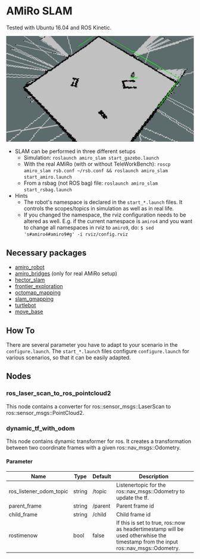 # AMiRo SLAM

Tested with Ubuntu 16.04 and ROS Kinetic.

![AMiRo in TWB performing SLAM](/images/TWB_SLAM.jpg)

* SLAM can be performed in three different setups
  * Simulation: `roslaunch amiro_slam start_gazebo.launch`
  * With the real AMiRo (with or without TeleWorkBench): `roscp amiro_slam rsb.conf ~/rsb.conf && roslaunch amiro_slam start_amiro.launch`
  * From a rsbag (not ROS bag) file: `roslaunch amiro_slam start_rsbag.launch`
* Hints
  * The robot's namespace is declared in the `start_*.launch` files. It controls the scopes/topics in simulation as well as in real life.
  * If you changed the namespace, the rviz configuration needs to be altered as well. E.g. if the current namespace is `amiro4` and you want to change all namespaces in rviz to `amiro9`, do: `$ sed 's#amiro4#amiro9#g' -i rviz/config.rviz`

## Necessary packages

* [amiro_robot](https://github.com/tik0/amiro_robot)
* [amiro_bridges](https://github.com/tik0/amiro_bridges) (only for real AMiRo setup)
* [hector_slam](http://wiki.ros.org/hector_slam)
* [frontier_exploration](http://wiki.ros.org/frontier_exploration)
* [octomap_mapping](http://wiki.ros.org/octomap_mapping)
* [slam_gmapping](http://wiki.ros.org/slam_gmapping)
* [turtlebot](http://wiki.ros.org/turtlebot)
* [move_base](http://wiki.ros.org/move_base)

## How To

There are several parameter you have to adapt to your scenario in the `configure.launch`.
The `start_*.launch` files configure `configure.launch` for various scenarios, so that it can be easily adapted.

## Nodes

### ros_laser_scan_to_ros_pointcloud2

This node contains a converter for ros::sensor_msgs::LaserScan to ros::sensor_msgs::PointCloud2.

### dynamic_tf_with_odom

This node contains dynamic transformer for ros.
It creates a transformation between two coordinate frames with a given ros::nav_msgs::Odometry.

#### Parameter

|          Name           |  Type  | Default |                                                            Description                                                            |
| ----------------------- | ------ | ------- | --------------------------------------------------------------------------------------------------------------------------------- |
| ros_listener_odom_topic | string | /topic  | Listenertopic for the ros::nav_msgs::Odometry to update the tf.                                                                   |
| parent_frame            | string | /parent | Parent frame id                                                                                                                   |
| child_frame             | string | /child  | Child frame id                                                                                                                    |
| rostimenow              | bool   | false   | If this is set to true, ros::now as headertimestamp will be used otherwhise the timestamp from the input ros::nav_msgs::Odometry. | 
